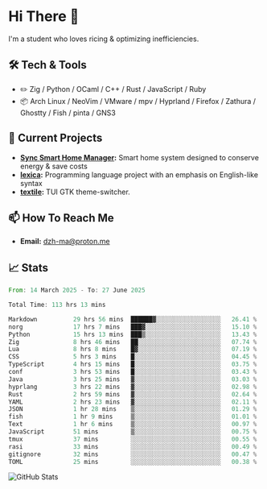 # Hi There 👋
I'm a student who loves ricing & optimizing inefficiencies.
## 🛠️ Tech & Tools
- ✏️  Zig / Python / OCaml / C++ / Rust / JavaScript / Ruby
- 📦 Arch Linux / NeoVim / VMware / mpv / Hyprland / Firefox / Zathura / Ghostty / Fish / pinta / GNS3
## 🔭 Current Projects
- **[Sync Smart Home Manager](https://github.com/dzh-ma/sync):** Smart home system designed to conserve energy & save costs
- **[lexica](https://github.com/dzh-ma/lexica):** Programming language project with an emphasis on English-like syntax
- **[textile](https://github.com/dzh-ma/textile):** TUI GTK theme-switcher.
## 📫 How To Reach Me
- **Email:** [dzh-ma@proton.me](mailto:dzh-ma@proton.me)
## 📈 Stats
<!--START_SECTION:waka-->

```rust
From: 14 March 2025 - To: 27 June 2025

Total Time: 113 hrs 13 mins

Markdown          29 hrs 56 mins  ██████▓░░░░░░░░░░░░░░░░░░   26.41 %
norg              17 hrs 7 mins   ███▓░░░░░░░░░░░░░░░░░░░░░   15.10 %
Python            15 hrs 13 mins  ███▒░░░░░░░░░░░░░░░░░░░░░   13.43 %
Zig               8 hrs 46 mins   ██░░░░░░░░░░░░░░░░░░░░░░░   07.74 %
Lua               8 hrs 8 mins    █▓░░░░░░░░░░░░░░░░░░░░░░░   07.19 %
CSS               5 hrs 3 mins    █░░░░░░░░░░░░░░░░░░░░░░░░   04.45 %
TypeScript        4 hrs 15 mins   █░░░░░░░░░░░░░░░░░░░░░░░░   03.75 %
conf              3 hrs 53 mins   █░░░░░░░░░░░░░░░░░░░░░░░░   03.43 %
Java              3 hrs 25 mins   ▓░░░░░░░░░░░░░░░░░░░░░░░░   03.03 %
hyprlang          3 hrs 22 mins   ▓░░░░░░░░░░░░░░░░░░░░░░░░   02.98 %
Rust              2 hrs 59 mins   ▓░░░░░░░░░░░░░░░░░░░░░░░░   02.64 %
YAML              2 hrs 23 mins   ▓░░░░░░░░░░░░░░░░░░░░░░░░   02.11 %
JSON              1 hr 28 mins    ▒░░░░░░░░░░░░░░░░░░░░░░░░   01.29 %
fish              1 hr 9 mins     ▒░░░░░░░░░░░░░░░░░░░░░░░░   01.01 %
Text              1 hr 6 mins     ▒░░░░░░░░░░░░░░░░░░░░░░░░   00.97 %
JavaScript        51 mins         ▒░░░░░░░░░░░░░░░░░░░░░░░░   00.75 %
tmux              37 mins         ░░░░░░░░░░░░░░░░░░░░░░░░░   00.55 %
rasi              33 mins         ░░░░░░░░░░░░░░░░░░░░░░░░░   00.49 %
gitignore         32 mins         ░░░░░░░░░░░░░░░░░░░░░░░░░   00.47 %
TOML              25 mins         ░░░░░░░░░░░░░░░░░░░░░░░░░   00.38 %
```

<!--END_SECTION:waka-->

![GitHub Stats](https://github-readme-stats.vercel.app/api?username=dzh-ma&show_icons=true&theme=transparent)
